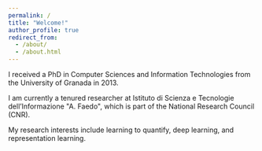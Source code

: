 ```yaml
---
permalink: /
title: "Welcome!"
author_profile: true
redirect_from: 
  - /about/
  - /about.html
---
```


I received a PhD in Computer Sciences and Information Technologies from the University of Granada in 2013. 

I am currently a tenured researcher at Istituto di Scienza e Tecnologie dell’Informazione "A. Faedo", which is part of the National Research Council (CNR). 

My research interests include learning to quantify, deep learning, and representation learning.
